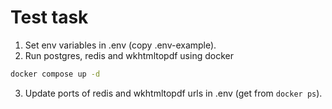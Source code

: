 # Test task

1. Set env variables in .env (copy .env-example).
2. Run postgres, redis and wkhtmltopdf using docker
```bash
docker compose up -d
```
3. Update ports of redis and wkhtmltopdf urls in .env (get from `docker ps`).

